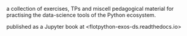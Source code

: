 a collection of exercises, TPs and miscell pedagogical material for practising the data-science tools of the Python ecosystem.

published as a Jupyter book at
<flotpython-exos-ds.readthedocs.io>
